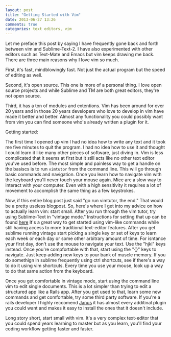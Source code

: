 ```yaml
---
layout: post
title: "Getting Started with Vim"
date: 2013-06-27 13:26
comments: true
categories: text editors, vim
---
```


Let me preface this post by saying I have frequently gone back and forth
between vim and Sublime-Text-2. I have also experimented with other
editors such as Text-Mate and Emacs but vim keeps drawing me back. There
are three main reasons why I love vim so much. 

First, it's fast, mindblowingly fast. Not just the actual program but
the speed of editing as well.

Second, it's open source. This one is more of a personal thing. I love
open source projects and while Sublime and TM are both great editors,
they're not open source.

Third, it has a ton of modules and extentions. Vim has been around for
over 20 years and in those 20 years developers who love to develop in
vim have made it better and better. Almost any functionality you could
possibly want from vim you can find someone who's already written a
plugin for it.

Getting started:

The first time I opened up vim I had no idea how to write any text and
it took me five minutes to quit the program. I had no idea how to use it
and thought I could learn it like many other pieces of software, just
diving in. Vim is less complicated that it seems at first but it still
acts like no other text editor you've used before. The most simple and
painless way to get a handle on the basiscs is to run
<code>vimtutor</code> 
from the command line. This will go through basic commands and
navigation. Once you learn how to navigate vim with the keyboard you'll
never touch your mouse again. Mice are a slow way to interact with your
computer. Even with a high sensitivity it requires a lot of movement to
accomplish the same thing as a few keystrokes.

Now, if this entire blog post just said "go run vimtutor, the end." That
would be a pretty useless blogpost. So, here's where I get into my
advice on how to actually learn vim: start small. After you run through
the vim tutor, try using Sublime-Text in "vintage mode." Instructions
for setting that up can be found <a
href="http://www.sublimetext.com/docs/2/vintage.html">here</a> It's a
great way to get started using vim-like commands while still having
access to more traditional text-editor features. After you get sublime
running vintage start picking a single key or set of keys to learn each
week or each day or some other arbitrary amount of time. For isntance
your first day, don't use the mouse to navigate your text. Use the
"hjkl" keys instead. Once you're compfortable with that, start using the
"{}" keys to navigate. Just keep adding new keys to your bank of muscle
memory. If you do somethign in sublime frequently using ctrl shortcuts,
see if there's a way to do it using vim shortcuts. Every time you use
your mouse, look up a way to do that same action from the keyboard. 

Once you get comfortable in vintage mode, start using the command line
vim to edit single documents. This is a lot simpler than trying to edit
a structured app like a Rails app. After you get used to that, learn
some new commands and get comfortable, try some third party software. If
you're a rails developer I highly reccomend <a
href="https://github.com/carlhuda/janus">Janus</a> it has almost every
additinal plugin you could want and makes it easy to install the ones
that it doesn't include. 

Long story short, start small with vim. It's a very complex text-editor
that you could spend years learning to master but as you learn, you'll
find your coding workflow getting faster and faster.

